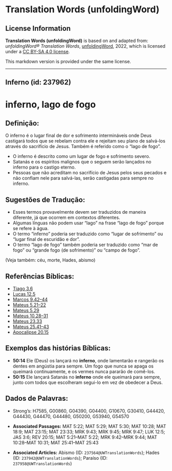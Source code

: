 # Translation Words (unfoldingWord)

## License Information

**Translation Words (unfoldingWord)** is based on and adapted from: _unfoldingWord® Translation Words_, [unfoldingWord](https://unfoldingword.org/utw), 2022, which is licensed under a [CC BY-SA 4.0 license](https://creativecommons.org/licenses/by-sa/4.0/legalcode.en).

This markdown version is provided under the same license.



--------------------------------

## Inferno (id: 237962)

inferno, lago de fogo
=====================

Definição:
----------

O inferno é o lugar final de dor e sofrimento intermináveis onde Deus castigará todos que se rebelam contra ele e rejeitam seu plano de salvá\-los através do sacrifício de Jesus. Também é referido como o “lago de fogo”.

* O inferno é descrito como um lugar de fogo e sofrimento severo.
* Satanás e os espíritos malignos que o seguem serão lançados no inferno para o castigo eterno.
* Pessoas que não acreditam no sacrifício de Jesus pelos seus pecados e não confiam nele para salvá\-las, serão castigadas para sempre no inferno.

Sugestões de Tradução:
----------------------

* Esses termos provavelmente devem ser traduzidos de maneira diferente, já que ocorrem em contextos diferentes.
* Algumas línguas não podem usar “lago” na frase “lago de fogo” porque se refere à água.
* O termo “inferno” poderia ser traduzido como “lugar de sofrimento” ou “lugar final de escuridão e dor”.
* O termo “lago de fogo” também poderia ser traduzido como “mar de fogo” ou “grande fogo (de sofrimento)” ou “campo de fogo”.

(Veja também: céu, morte, Hades, abismo)

Referências Bíblicas:
---------------------

* [Tiago 3\.6](https://ref.ly/Jas3:6)
* [Lucas 12\.5](https://ref.ly/Luke12:5)
* [Marcos 9\.42–44](https://ref.ly/Mark9:42-Mark9:44)
* [Mateus 5\.21–22](https://ref.ly/Matt5:21-Matt5:22)
* [Mateus 5\.29](https://ref.ly/Matt5:29)
* [Mateus 10\.28–31](https://ref.ly/Matt10:28-Matt10:31)
* [Mateus 23\.33](https://ref.ly/Matt23:33)
* [Mateus 25\.41–43](https://ref.ly/Matt25:41-Matt25:43)
* [Apocalipse 20\.15](https://ref.ly/Rev20:15)

Exemplos das histórias Bíblicas:
--------------------------------

* **50:14** Ele (Deus) os lançará no **inferno**, onde lamentarão e rangerão os dentes em angústia para sempre. Um fogo que nunca se apaga os queimará continuamente, e os vermes nunca pararão de comê\-los.
* **50:15** Ele lançará Satanás no **inferno** onde ele queimará para sempre, junto com todos que escolheram segui\-lo em vez de obedecer a Deus.

Dados de Palavras:
------------------

* Strong’s: H7585, G00860, G04390, G04400, G10670, G30410, G44420, G44430, G44470, G44480, G50200, G53940, G54570

* **Associated Passages:** MAT 5:22; MAT 5:29; MAT 5:30; MAT 10:28; MAT 18:9; MAT 23:15; MAT 23:33; MRK 9:43; MRK 9:45; MRK 9:47; LUK 12:5; JAS 3:6; REV 20:15; MAT 5:21–MAT 5:22; MRK 9:42–MRK 9:44; MAT 10:28–MAT 10:31; MAT 25:41–MAT 25:43
* **Associated Articles:** Abismo (ID: `237564@UWTranslationWords`); Hades (ID: `237942@UWTranslationWords`); Paraíso (ID: `237958@UWTranslationWords`)

